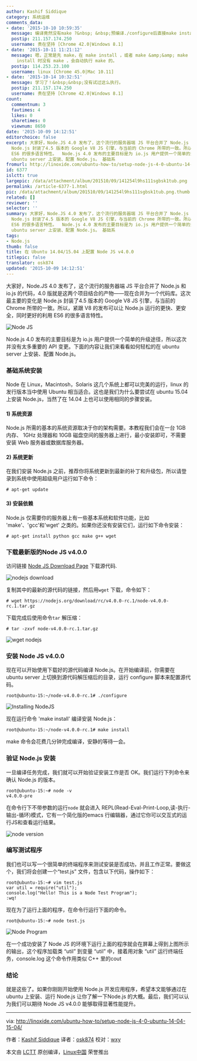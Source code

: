 ```yaml
---
author: Kashif Siddique
category: 系统运维
comments_data:
- date: '2015-10-10 10:59:35'
  message: 编译竟然没有make ?&nbsp; &nbsp;预编译./configure后直接make install ?
  postip: 211.157.174.250
  username: 贵在坚持 [Chrome 42.0|Windows 8.1]
- date: '2015-10-11 11:21:12'
  message: 嗯，正常是先 make，在 make install ，或者 make &amp;&amp; make install 。但是，如果make
    install 时没有 make ，会自动执行 make 的。
  postip: 114.253.23.100
  username: linux [Chrome 45.0|Mac 10.11]
- date: '2015-10-14 10:32:51'
  message: 学习了！&nbsp;&nbsp;没有试过这么执行。
  postip: 211.157.174.250
  username: 贵在坚持 [Chrome 42.0|Windows 8.1]
count:
  commentnum: 3
  favtimes: 4
  likes: 0
  sharetimes: 0
  viewnum: 8650
date: '2015-10-09 14:12:51'
editorchoice: false
excerpt: 大家好，Node.JS 4.0 发布了，这个流行的服务器端 JS 平台合并了 Node.js 和 io.js 的代码，4.0 版就是这两个项目结合的产物现在合并为一个代码库。这次最主要的变化是
  Node.js 封装了4.5 版本的 Google V8 JS 引擎，与当前的 Chrome 所带的一致。所以，紧跟 V8 的发布可以让 Node.js 运行的更快、更安全，同时更好的利用
  ES6 的很多语言特性。  Node.js 4.0 发布的主要目标是为 io.js 用户提供一个简单的升级途径，所以这次并没有太多重要的 API 变更。下面的内容让我们来看看如何轻松的在
  ubuntu server 上安装、配置 Node.js。 基础系
fromurl: http://linoxide.com/ubuntu-how-to/setup-node-js-4-0-ubuntu-14-04-15-04/
id: 6377
islctt: true
largepic: /data/attachment/album/201510/09/141254l9hs111sgbsk1tub.png
permalink: /article-6377-1.html
pic: /data/attachment/album/201510/09/141254l9hs111sgbsk1tub.png.thumb.jpg
related: []
reviewer: ''
selector: ''
summary: 大家好，Node.JS 4.0 发布了，这个流行的服务器端 JS 平台合并了 Node.js 和 io.js 的代码，4.0 版就是这两个项目结合的产物现在合并为一个代码库。这次最主要的变化是
  Node.js 封装了4.5 版本的 Google V8 JS 引擎，与当前的 Chrome 所带的一致。所以，紧跟 V8 的发布可以让 Node.js 运行的更快、更安全，同时更好的利用
  ES6 的很多语言特性。  Node.js 4.0 发布的主要目标是为 io.js 用户提供一个简单的升级途径，所以这次并没有太多重要的 API 变更。下面的内容让我们来看看如何轻松的在
  ubuntu server 上安装、配置 Node.js。 基础系
tags:
- Node.js
thumb: false
title: 在 Ubuntu 14.04/15.04 上配置 Node JS v4.0.0
titlepic: false
translator: osk874
updated: '2015-10-09 14:12:51'
---
```


大家好，Node.JS 4.0 发布了，这个流行的服务器端 JS 平台合并了 Node.js 和 io.js 的代码，4.0 版就是这两个项目结合的产物——现在合并为一个代码库。这次最主要的变化是 Node.js 封装了4.5 版本的 Google V8 JS 引擎，与当前的 Chrome 所带的一致。所以，紧跟 V8 的发布可以让 Node.js 运行的更快、更安全，同时更好的利用 ES6 的很多语言特性。


![Node JS](/data/attachment/album/201510/09/141254l9hs111sgbsk1tub.png)


Node.js 4.0 发布的主要目标是为 io.js 用户提供一个简单的升级途径，所以这次并没有太多重要的 API 变更。下面的内容让我们来看看如何轻松的在 ubuntu server 上安装、配置 Node.js。


### 基础系统安装


Node 在 Linux，Macintosh，Solaris 这几个系统上都可以完美的运行，linux 的发行版本当中使用 Ubuntu 相当适合。这也是我们为什么要尝试在 ubuntu 15.04 上安装 Node.js，当然了在 14.04 上也可以使用相同的步骤安装。


#### 1) 系统资源


Node.js 所需的基本的系统资源取决于你的架构需要。本教程我们会在一台 1GB 内存、 1GHz 处理器和 10GB 磁盘空间的服务器上进行，最小安装即可，不需要安装 Web 服务器或数据库服务器。


#### 2) 系统更新


在我们安装 Node.js 之前，推荐你将系统更新到最新的补丁和升级包，所以请登录到系统中使用超级用户运行如下命令：



```
# apt-get update

```

#### 3) 安装依赖


Node.js 仅需要你的服务器上有一些基本系统和软件功能，比如 'make'、'gcc'和'wget' 之类的。如果你还没有安装它们，运行如下命令安装：



```
# apt-get install python gcc make g++ wget

```

### 下载最新版的Node JS v4.0.0


访问链接 [Node JS Download Page](https://nodejs.org/download/rc/v4.0.0-rc.1/) 下载源代码.


![nodejs download](/data/attachment/album/201510/09/141255uwulaa3uqzya0bqu.png)


复制其中的最新的源代码的链接，然后用`wget` 下载，命令如下：



```
# wget https://nodejs.org/download/rc/v4.0.0-rc.1/node-v4.0.0-rc.1.tar.gz

```

下载完成后使用命令`tar` 解压缩：



```
# tar -zxvf node-v4.0.0-rc.1.tar.gz

```

![wget nodejs](/data/attachment/album/201510/09/141256kqe1eeuc66lpquen.png)


### 安装 Node JS v4.0.0


现在可以开始使用下载好的源代码编译 Node.js。在开始编译前，你需要在 ubuntu server 上切换到源代码解压缩后的目录，运行 configure 脚本来配置源代码。



```
root@ubuntu-15:~/node-v4.0.0-rc.1# ./configure

```

![Installing NodeJS](/data/attachment/album/201510/09/141301bmeemhn9iemnzmie.png)


现在运行命令 'make install' 编译安装 Node.js：



```
root@ubuntu-15:~/node-v4.0.0-rc.1# make install

```

make 命令会花费几分钟完成编译，安静的等待一会。


### 验证 Node.js 安装


一旦编译任务完成，我们就可以开始验证安装工作是否 OK。我们运行下列命令来确认 Node.js 的版本。



```
root@ubuntu-15:~# node -v
v4.0.0-pre

```

在命令行下不带参数的运行`node` 就会进入 REPL(Read-Eval-Print-Loop,读-执行-输出-循环)模式，它有一个简化版的emacs 行编辑器，通过它你可以交互式的运行JS和查看运行结果。


![node version](/data/attachment/album/201510/09/141302xxaxdrwh1rrrvva5.png)


### 编写测试程序


我们也可以写一个很简单的终端程序来测试安装是否成功，并且工作正常。要做这个，我们将会创建一个“test.js” 文件，包含以下代码，操作如下：



```
root@ubuntu-15:~# vim test.js
var util = require("util");
console.log("Hello! This is a Node Test Program");
:wq!

```

现在为了运行上面的程序，在命令行运行下面的命令。



```
root@ubuntu-15:~# node test.js

```

![Node Program](/data/attachment/album/201510/09/141303a2w32eyfedfcfdzw.png)


在一个成功安装了 Node JS 的环境下运行上面的程序就会在屏幕上得到上图所示的输出，这个程序加载类 “util” 到变量 “util” 中，接着用对象 “util” 运行终端任务，console.log 这个命令作用类似 C++ 里的cout


### 结论


就是这些了。如果你刚刚开始使用 Node.js 开发应用程序，希望本文能够通过在 ubuntu 上安装、运行 Node.js 让你了解一下Node.js 的大概。最后，我们可以认为我们可以期待 Node JS v4.0.0 能够取得显著性能提升。




---


via: <http://linoxide.com/ubuntu-how-to/setup-node-js-4-0-ubuntu-14-04-15-04/>


作者：[Kashif Siddique](http://linoxide.com/author/kashifs/) 译者：[osk874](https://github.com/osk874) 校对：[wxy](https://github.com/wxy)


本文由 [LCTT](https://github.com/LCTT/TranslateProject) 原创编译，[Linux中国](https://linux.cn/) 荣誉推出